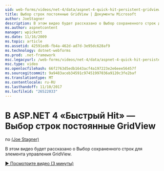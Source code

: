 ```yaml
---
uid: web-forms/videos/net-4/data/aspnet-4-quick-hit-persistent-gridview-row-selection
title: Выбор строк постоянные GridView | Документы Microsoft
author: JoeStagner
description: В этом видео будет рассказано о Выбор сохраненного строк для элемента управления GridView.
ms.author: aspnetcontent
manager: wpickett
ms.date: 11/16/2009
ms.topic: article
ms.assetid: 42591ed6-fb4a-462d-ad7d-3e95dc628af9
ms.technology: dotnet-webforms
ms.prod: .net-framework
msc.legacyurl: /web-forms/videos/net-4/data/aspnet-4-quick-hit-persistent-gridview-row-selection
msc.type: video
ms.openlocfilehash: 66f2763d5edb1643acf4a197223e2e6eee56457f
ms.sourcegitcommit: 9a9483aceb34591c97451997036a9120c3fe2baf
ms.translationtype: MT
ms.contentlocale: ru-RU
ms.lasthandoff: 11/10/2017
ms.locfileid: "26522033"
---
```

<a name="aspnet-4-quick-hit--persistent-gridview-row-selection"></a>В ASP.NET 4 «Быстрый Hit» — Выбор строк постоянные GridView
====================
по [(Joe Stagner)](https://github.com/JoeStagner)

В этом видео будет рассказано о Выбор сохраненного строк для элемента управления GridView. 

[&#9654; Посмотрите видео (3 минуты)](https://channel9.msdn.com/Blogs/ASP-NET-Site-Videos/aspnet-4-quick-hit-persistent-gridview-row-selection)
